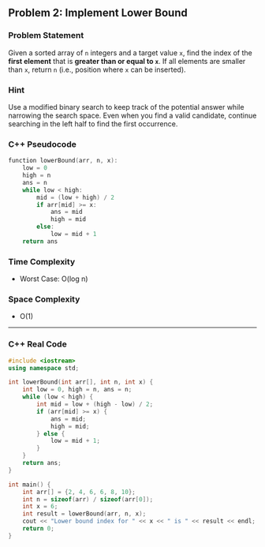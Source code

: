 
## Problem 2: Implement Lower Bound

### Problem Statement
Given a sorted array of `n` integers and a target value `x`, find the index of the **first element** that is **greater than or equal to `x`**. If all elements are smaller than `x`, return `n` (i.e., position where `x` can be inserted).

### Hint
Use a modified binary search to keep track of the potential answer while narrowing the search space. Even when you find a valid candidate, continue searching in the left half to find the first occurrence.

### C++ Pseudocode
```cpp
function lowerBound(arr, n, x):
    low = 0
    high = n
    ans = n
    while low < high:
        mid = (low + high) / 2
        if arr[mid] >= x:
            ans = mid
            high = mid
        else:
            low = mid + 1
    return ans
```

### Time Complexity
- Worst Case: O(log n)

### Space Complexity
- O(1)

---

### C++ Real Code
```cpp
#include <iostream>
using namespace std;

int lowerBound(int arr[], int n, int x) {
    int low = 0, high = n, ans = n;
    while (low < high) {
        int mid = low + (high - low) / 2;
        if (arr[mid] >= x) {
            ans = mid;
            high = mid;
        } else {
            low = mid + 1;
        }
    }
    return ans;
}

int main() {
    int arr[] = {2, 4, 6, 6, 8, 10};
    int n = sizeof(arr) / sizeof(arr[0]);
    int x = 6;
    int result = lowerBound(arr, n, x);
    cout << "Lower bound index for " << x << " is " << result << endl;
    return 0;
}